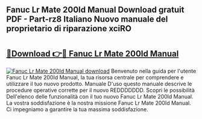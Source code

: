 ## Fanuc Lr Mate 200Id Manual Download gratuit PDF - Part-rz8 Italiano Nuovo manuale del proprietario di riparazione xciRO

# <h2><a href="http://dfh33lp.blite.top/?on=Fanuc+Lr+Mate+200Id+Manual">🔗Download 👉🔴 Fanuc Lr Mate 200Id Manual</a></h2>

[![Fanuc Lr Mate 200Id Manual download](https://i.imgur.com/lujVjoI.png)](http://dfh33lp.blite.top/?on=Fanuc+Lr+Mate+200Id+Manual)
Benvenuto nella guida per l'utente Fanuc Lr Mate 200Id Manual, la tua risorsa centrale per comprendere e utilizzare il tuo nuovo prodotto. Manuale D'uso questo manuale descrive le procedure operative corrette per il nuovo REDDDDDDD. Scopri le possibilità Dell'elenco delle funzionalità con il tuo nuovo Fanuc Lr Mate 200Id Manual. La vostra soddisfazione è la nostra missione Fanuc Lr Mate 200Id Manual. Ci impegniamo a garantire la tua massima soddisfazione.
